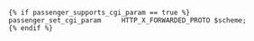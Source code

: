 <!-- layout:code post: 1900-01-20-passenger-5_cloud-66-supports-deployments-with-t -->

```

{% if passenger_supports_cgi_param == true %}
passenger_set_cgi_param     HTTP_X_FORWARDED_PROTO $scheme;
{% endif %}

```
